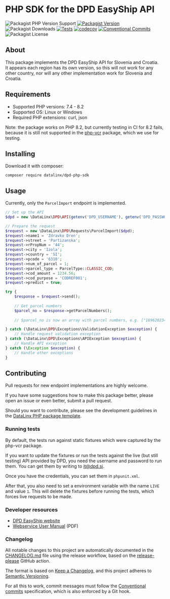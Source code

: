 # PHP SDK for the DPD EasyShip API

![Packagist PHP Version Support](https://img.shields.io/packagist/php-v/datalinx/dpd-php-sdk)
[![Packagist Version](https://img.shields.io/packagist/v/datalinx/dpd-php-sdk)](https://packagist.org/packages/datalinx/dpd-php-sdk)
![Packagist Downloads](https://img.shields.io/packagist/dt/datalinx/dpd-php-sdk)
[![Tests](https://github.com/DataLinx/DPD-PHP-SDK/actions/workflows/test-runner.yml/badge.svg)](https://github.com/DataLinx/DPD-PHP-SDK/actions/workflows/test-runner.yml)
[![codecov](https://codecov.io/gh/DataLinx/DPD-PHP-SDK/branch/master/graph/badge.svg?token=0NKRZC1TZL)](https://codecov.io/gh/DataLinx/DPD-PHP-SDK)
[![Conventional Commits](https://img.shields.io/badge/Conventional%20Commits-1.0.0-%23FE5196?logo=conventionalcommits&logoColor=white)](https://conventionalcommits.org)
![Packagist License](https://img.shields.io/packagist/l/datalinx/dpd-php-sdk)

## About
This package implements the DPD EasyShip API for Slovenia and Croatia.  
It appears each region has its own version, so this will not work for any other country, nor will any other implementation work for Slovenia and Croatia.

## Requirements
- Supported PHP versions: 7.4 - 8.2
- Supported OS: Linux or Windows
- Required PHP extensions: curl, json

Note: the package works on PHP 8.2, but currently testing in CI for 8.2 fails, because it is still not supported in the [php-vcr](https://php-vcr.github.io/) package, which we use for testing.

## Installing
Download it with composer:
```shell
composer require datalinx/dpd-php-sdk
````

## Usage
Currently, only the `ParcelImport` endpoint is implemented.

```php
// Set up the API
$dpd = new \DataLinx\DPD\API(getenv('DPD_USERNAME'), getenv('DPD_PASSWORD'), getenv('DPD_COUNTRY_CODE'));

// Prepare the request
$request = new \DataLinx\DPD\Requests\ParcelImport($dpd);
$request->name1 = 'Zdravko Dren';
$request->street = 'Partizanska';
$request->rPropNum = '44';
$request->city = 'Izola';
$request->country = 'SI';
$request->pcode = '6310';
$request->num_of_parcel = 1;
$request->parcel_type = ParcelType::CLASSIC_COD;
$request->cod_amount = 1234.56;
$request->cod_purpose = 'CODREF001';
$request->predict = true;

try {
    $response = $request->send();
    
    // Get parcel numbers
    $parcel_no = $response->getParcelNumbers();
    
    // $parcel_no is now an array with parcel numbers, e.g. ["16962023438943"]

} catch (\DataLinx\DPD\Exceptions\ValidationException $exception) {
    // Handle request validation exception
} catch (\DataLinx\DPD\Exceptions\APIException $exception) {
    // Handle API exception
} catch (\Exception $exception) {
    // Handle other exceptions
}
```

## Contributing
Pull requests for new endpoint implementations are highly welcome.

If you have some suggestions how to make this package better, please open an issue or even better, submit a pull request.

Should you want to contribute, please see the development guidelines in the [DataLinx PHP package template](https://github.com/DataLinx/php-package-template).

### Running tests
By default, the tests run against static fixtures which were captured by the php-vcr package.

If you want to update the fixtures or run the tests against the live (but still testing) API provided by DPD, you need the username and password to run them. You can get them by writing to it@dpd.si.

Once you have the credentials, you can set them in `phpunit.xml`.

After that, you also need to set a environment variable with the name `LIVE` and value `1`. This will delete the fixtures before running the tests, which forces live requests to be made.

### Developer resources
* [DPD EasyShip website](https://easyship.si/login)
* [Webservice User Manual](https://drive.google.com/file/d/1UsbTv-dp7fOdPJwExqo5iyB1ngTnx4Rn/view?usp=share_link) (PDF)

### Changelog
All notable changes to this project are automatically documented in the [CHANGELOG.md](CHANGELOG.md) file using the release workflow, based on the [release-please](https://github.com/googleapis/release-please) GitHub action.

The format is based on [Keep a Changelog](https://keepachangelog.com/en/1.0.0/),
and this project adheres to [Semantic Versioning](https://semver.org/spec/v2.0.0.html).

For all this to work, commit messages must follow the [Conventional commits](https://www.conventionalcommits.org/) specification, which is also enforced by a Git hook. 
